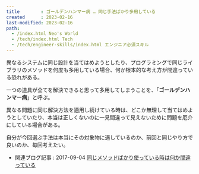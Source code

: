 ```yaml
---
title        : ゴールデンハンマー病 … 同じ手法ばかり多用している
created      : 2023-02-16
last-modified: 2023-02-16
path:
  - /index.html Neo's World
  - /tech/index.html Tech
  - /tech/engineer-skills/index.html エンジニア必須スキル
---
```


異なるシステムに同じ設計を当てはめようとしたり、プログラミングで同じライブラリのメソッドを何度も多用している場合、何か根本的な考え方が間違っている恐れがある。

一つの道具が全てを解決できると思って多用してしまうことを、「**ゴールデンハンマー病**」と呼ぶ。

異なる問題に同じ解決方法を適用し続けている時は、どこか無理して当てはめようとしていたり、本当は正しくないのに一見間違って見えないために問題を厄介にしている場合がある。

自分が今回選ぶ手法は本当にその対象物に適しているのか、前回と同じやり方で良いのか、毎回考えたい。

- 関連ブログ記事 : 2017-09-04 [同じメソッドばかり使っている時は何か間違っている](/blog/2017/09/04-01.html)

